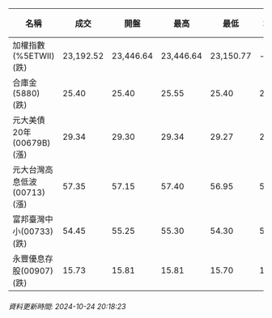 | 名稱 | 成交 | 開盤 | 最高 | 最低 | 均價 | 成交金額(億) | 昨收 | 漲跌幅 | 漲跌 | 總量 | 昨量 | 振幅 |
| -------- | -------- | -------- | -------- |-------- | -------- | -------- |-------- |-------- |-------- | -------- | -------- |-------- |
|加權指數(%5ETWII) (跌)|23,192.52|23,446.64|23,446.64|23,150.77|-|3,665.68|23,334.76|0.61%|142.24|6,959,235|0|1.27%|
|合庫金(5880) (跌)|25.40|25.40|25.55|25.40|25.44|1.44|25.50|0.39%|0.10|5,652|7,939|0.59%|
|元大美債20年(00679B) (漲)|29.34|29.30|29.34|29.27|29.30|17.99|29.24|0.34%|0.10|61,388|60,120|0.24%|
|元大台灣高息低波(00713) (漲)|57.35|57.15|57.40|56.95|57.25|2.27|57.10|0.44%|0.25|3,966|7,571|0.79%|
|富邦臺灣中小(00733) (跌)|54.45|55.25|55.30|54.30|54.66|0.543|55.25|1.45%|0.80|994|704|1.81%|
|永豐優息存股(00907) (跌)|15.73|15.81|15.81|15.70|15.75|1.11|15.81|0.51%|0.08|7,078|15,932|0.70%|
###### 資料更新時間: 2024-10-24 20:18:23